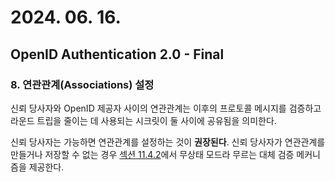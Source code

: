 # 2024. 06. 16.

## OpenID Authentication 2.0 - Final

### 8. 연관관계(Associations) 설정

신뢰 당사자와 OpenID 제공자 사이의 연관관계는 이후의 프로토콜 메시지를 검증하고 라운드 트립을 줄이는 데 사용되는 시크릿이 둘 사이에 공유됨을 의미한다.

신뢰 당사자는 가능하면 연관관계를 설정하는 것이 **권장된다**. 신뢰 당사자가 연관관계를 만들거나 저장할 수 없는 경우 [섹션 11.4.2][oidc-section-11-4-2]에서 무상태 모드라 무르는 대체 검증 메커니즘을 제공한다.



[oidc-section-11-4-2]: https://openid.net/specs/openid-authentication-2_0.html#check_auth
